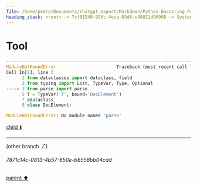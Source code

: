```yaml
---
file: /home/pedro/Documents/chatgpt_export/Markdown/Python Docstring Parsing Implementation.md
heading_stack: <root> -> 7cf81549-956c-4cca-93d6-c48821d96908 -> System -> 6476dbd4-7f75-47f1-8b0d-9b56ca8f2c66 -> System -> aaa20e7f-9860-46c5-9c77-d930a71406c3 -> User -> 7d012bc2-71e8-4e41-929e-ddebce0ccb7f -> Assistant -> 7a848fb4-fafb-4120-84f6-6725ea253bc6 -> Assistant -> 9d7c64d3-c964-4f73-8fcc-348a8808245f -> Tool
---
```

# Tool

```python
---------------------------------------------------------------------------
ModuleNotFoundError                       Traceback (most recent call last)
Cell In[1], line 3
      1 from dataclasses import dataclass, field
      2 from typing import List, TypeVar, Type, Optional
----> 3 from parse import parse
      5 T = TypeVar('T', bound='DocElement')
      7 @dataclass
      8 class DocElement:

ModuleNotFoundError: No module named 'parse'

```

[child ⬇️](#7871c14c-0813-4b57-850e-b8558bb04cdd)

---

(other branch ⎇)
###### 7871c14c-0813-4b57-850e-b8558bb04cdd
[parent ⬆️](#9d7c64d3-c964-4f73-8fcc-348a8808245f)
